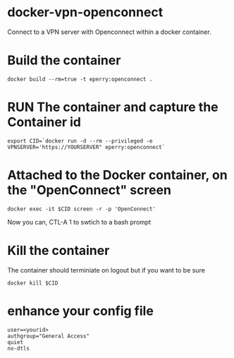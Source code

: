 # docker-vpn-openconnect
Connect to a VPN server with Openconnect within a docker container.

# Build the container
```
docker build --rm=true -t eperry:openconnect .
```
# RUN The container and capture the Container id
```
export CID=`docker run -d --rm --privileged -e VPNSERVER='https://YOURSERVER" eperry:openconnect`
```
# Attached to the Docker container, on the "OpenConnect" screen

```
docker exec -it $CID screen -r -p 'OpenConnect'
```

Now you can, CTL-A 1  to swtich to a bash prompt

# Kill the container

The container should terminiate on logout but if you want to be sure

```
docker kill $CID
```

# enhance your config file


```
user=<yourid>
authgroup="General Access" 
quiet
no-dtls
```
